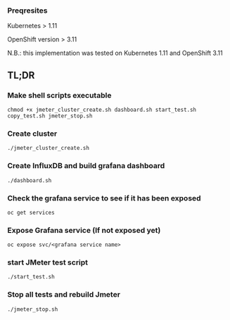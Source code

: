 ### Preqresites

Kubernetes > 1.11

OpenShift version > 3.11

N.B.: this implementation was tested on Kubernetes 1.11 and OpenShift 3.11

## TL;DR

### Make shell scripts executable
```
chmod +x jmeter_cluster_create.sh dashboard.sh start_test.sh copy_test.sh jmeter_stop.sh
```

### Create cluster
```
./jmeter_cluster_create.sh
```

### Create InfluxDB and build grafana dashboard
```
./dashboard.sh
```

### Check the grafana service to see if it has been exposed
```
oc get services
```

### Expose Grafana service (If not exposed yet)
```
oc expose svc/<grafana service name>
```

### start JMeter test script
```
./start_test.sh
```
 
### Stop all tests and rebuild Jmeter
```
./jmeter_stop.sh
```


